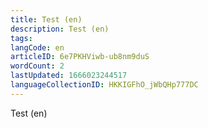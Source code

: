 ```yaml
---
title: Test (en)
description: Test (en)
tags: 
langCode: en
articleID: 6e7PKHViwb-ub8nm9duS
wordCount: 2
lastUpdated: 1666023244517
languageCollectionID: HKKIGFhO_jWbQHp777DC
---
```


Test (en)
